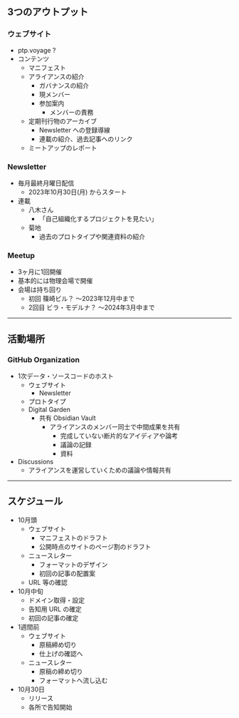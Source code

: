 ## 3つのアウトプット

### ウェブサイト

- ptp.voyage ?
- コンテンツ
	- マニフェスト
	- アライアンスの紹介
		- ガバナンスの紹介
		- 現メンバー
		- 参加案内
			- メンバーの責務
	- 定期刊行物のアーカイブ
		- Newsletter への登録導線
		- 連載の紹介、過去記事へのリンク
	- ミートアップのレポート
###  Newsletter

- 毎月最終月曜日配信
	- 2023年10月30日(月) からスタート
- 連載
	- 八木さん
		- 「自己組織化するプロジェクトを見たい」
	- 菊地
		- 過去のプロトタイプや関連資料の紹介
### Meetup

- 3ヶ月に1回開催
- 基本的には物理会場で開催
- 会場は持ち回り
	- 初回 篠崎ビル？ 〜2023年12月中まで
	- 2回目 ビラ・モデルナ？ 〜2024年3月中まで

---
## 活動場所

### GitHub Organization

- 1次データ・ソースコードのホスト
	- ウェブサイト
		- Newsletter
	- プロトタイプ
	- Digital Garden
		- 共有 Obsidian Vault
			- アライアンスのメンバー同士で中間成果を共有
				- 完成していない断片的なアイディアや論考
				- 議論の記録
				- 資料
- Discussions
	- アライアンスを運営していくための議論や情報共有

---
## スケジュール

- 10月頭
	- ウェブサイト
		- マニフェストのドラフト
		- 公開時点のサイトのページ割のドラフト
	- ニュースレター
		- フォーマットのデザイン
		- 初回の記事の配置案
	- URL 等の確認
- 10月中旬
	- ドメイン取得・設定
	- 告知用 URL の確定
	- 初回の記事の確定
- 1週間前
	- ウェブサイト
		- 原稿締め切り
		- 仕上げの確認へ
	- ニュースレター
		- 原稿の締め切り
		- フォーマットへ流し込む
- 10月30日
	- リリース
	- 各所で告知開始